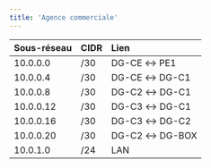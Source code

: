 ```yaml
---
title: 'Agence commerciale'
---
```


|  Sous-réseau  |  CIDR  |  Lien  |
|  :-----          |  :-----          |  :-----          |
|  10.0.0.0 |  /30 |  DG-CE ↔ PE1 |
|  10.0.0.4 |  /30 |  DG-CE ↔ DG-C1 |
|  10.0.0.8 |  /30 |  DG-C2 ↔ DG-C1 |
|  10.0.0.12 |  /30 |  DG-C3 ↔ DG-C1 |
|  10.0.0.16 |  /30 |  DG-C3 ↔ DG-C2 |
|  10.0.0.20 |  /30 |  DG-C2 ↔ DG-BOX |
|  10.0.1.0 |  /24 |  LAN |